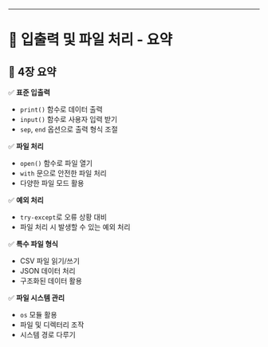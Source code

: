 ---

# 📘 입출력 및 파일 처리 - 요약

## 📌 4장 요약

✅ **표준 입출력**
- `print()` 함수로 데이터 출력
- `input()` 함수로 사용자 입력 받기
- `sep`, `end` 옵션으로 출력 형식 조절

✅ **파일 처리**
- `open()` 함수로 파일 열기
- `with` 문으로 안전한 파일 처리
- 다양한 파일 모드 활용

✅ **예외 처리**
- `try-except`로 오류 상황 대비
- 파일 처리 시 발생할 수 있는 예외 처리

✅ **특수 파일 형식**
- CSV 파일 읽기/쓰기
- JSON 데이터 처리
- 구조화된 데이터 활용

✅ **파일 시스템 관리**
- `os` 모듈 활용
- 파일 및 디렉터리 조작
- 시스템 경로 다루기 